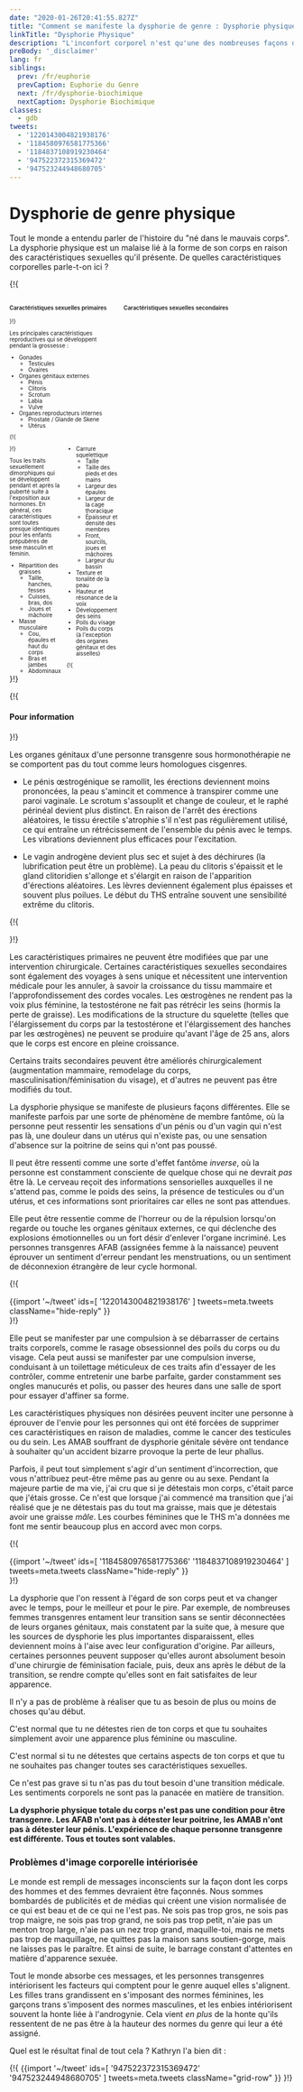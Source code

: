 ```yaml
---
date: "2020-01-26T20:41:55.827Z"
title: "Comment se manifeste la dysphorie de genre : Dysphorie physique"
linkTitle: "Dysphorie Physique"
description: "L'inconfort corporel n'est qu'une des nombreuses façons dont la dysphorie de genre se manifeste."
preBody: '_disclaimer'
lang: fr
siblings:
  prev: /fr/euphorie
  prevCaption: Euphorie du Genre
  next: /fr/dysphorie-biochimique
  nextCaption: Dysphorie Biochimique
classes:
  - gdb
tweets:
  - '1220143004821938176'
  - '1184580976581775366'
  - '1184837108919230464'
  - '947522372315369472'
  - '947523244948680705'
---
```


# Dysphorie de genre physique

Tout le monde a entendu parler de l'histoire du "né dans le mauvais corps". La dysphorie physique est un malaise lié à la forme de son corps en raison des caractéristiques sexuelles qu'il présente. De quelles caractéristiques corporelles parle-t-on ici ?

{!{
<style>

.fact-grid h4 { font-weight: 600;grid-row: 1; }

.fact-grid li {break-inside: avoid;}

@media (min-width: 500px) {
  .fact-grid {
    display: grid;
    grid-template-columns: 1fr 2fr;
    grid-template-rows: min-content 1fr;
    grid-column-gap: 1em;
    font-size: 0.7em;
  }

  .fact-grid .two-col { column-count: 2; }
}

</style>
<div class="fact-grid ">
  <h4>Caractéristiques sexuelles primaires</h4>
  <div>
}!}

Les principales caractéristiques reproductives qui se développent pendant la grossesse :

- Gonades
  - Testicules
  - Ovaires
- Organes génitaux externes
  - Pénis
  - Clitoris
  - Scrotum
  - Labia
  - Vulve
- Organes reproducteurs internes
  - Prostate / Glande de Skene
  - Utérus


{!{ </div>  <h4>Caractéristiques sexuelles secondaires</h4>
<div class="two-col"> }!}

Tous les traits sexuellement dimorphiques qui se développent pendant et après la puberté suite à l'exposition aux hormones. En général, ces caractéristiques sont toutes presque identiques pour les enfants prépubères de sexe masculin et féminin.

- Répartition des graisses
  - Taille, hanches, fesses
  - Cuisses, bras, dos
  - Joues et mâchoire
- Masse musculaire
  - Cou, épaules et haut du corps
  - Bras et jambes
  - Abdominaux
- Carrure squelettique
  - Taille
  - Taille des pieds et des mains
  - Largeur des épaules
  - Largeur de la cage thoracique
  - Épaisseur et densité des membres
  - Front, sourcils, joues et mâchoires
  - Largeur du bassin
- Texture et tonalité de la peau
- Hauteur et résonance de la voix
- Développement des seins
- Poils du visage
- Poils du corps (à l'exception des organes génitaux et des aisselles)


{!{ </div></div> }!}

{!{ <div class="gutter"><div class="card"><div class="card-body"><h4 class="card-title">Pour information</h4> }!}

Les organes génitaux d'une personne transgenre sous hormonothérapie ne se comportent pas du tout comme leurs homologues cisgenres.

- Le pénis œstrogénique se ramollit, les érections deviennent moins prononcées, la peau s'amincit et commence à transpirer comme une paroi vaginale. Le scrotum s'assouplit et change de couleur, et le raphé périnéal devient plus distinct. En raison de l'arrêt des érections aléatoires, le tissu érectile s'atrophie s'il n'est pas régulièrement utilisé, ce qui entraîne un rétrécissement de l'ensemble du pénis avec le temps. Les vibrations deviennent plus efficaces pour l'excitation.

- Le vagin androgène devient plus sec et sujet à des déchirures (la lubrification peut être un problème). La peau du clitoris s'épaissit et le gland clitoridien s'allonge et s'élargit en raison de l'apparition d'érections aléatoires. Les lèvres deviennent également plus épaisses et souvent plus poilues. Le début du THS entraîne souvent une sensibilité extrême du clitoris.

{!{ </div></div></div> }!}

Les caractéristiques primaires ne peuvent être modifiées que par une intervention chirurgicale. Certaines caractéristiques sexuelles secondaires sont également des voyages à sens unique et nécessitent une intervention médicale pour les annuler, à savoir la croissance du tissu mammaire et l'approfondissement des cordes vocales. Les œstrogènes ne rendent pas la voix plus féminine, la testostérone ne fait pas rétrécir les seins (hormis la perte de graisse). Les modifications de la structure du squelette (telles que l'élargissement du corps par la testostérone et l'élargissement des hanches par les œstrogènes) ne peuvent se produire qu'avant l'âge de 25 ans, alors que le corps est encore en pleine croissance.

Certains traits secondaires peuvent être améliorés chirurgicalement (augmentation mammaire, remodelage du corps, masculinisation/féminisation du visage), et d'autres ne peuvent pas être modifiés du tout.

La dysphorie physique se manifeste de plusieurs façons différentes. Elle se manifeste parfois par une sorte de phénomène de membre fantôme, où la personne peut ressentir les sensations d'un pénis ou d'un vagin qui n'est pas là, une douleur dans un utérus qui n'existe pas, ou une sensation d'absence sur la poitrine de seins qui n'ont pas poussé.

Il peut être ressenti comme une sorte d'effet fantôme *inverse*, où la personne est constamment consciente de quelque chose qui ne devrait *pas* être là. Le cerveau reçoit des informations sensorielles auxquelles il ne s'attend pas, comme le poids des seins, la présence de testicules ou d'un utérus, et ces informations sont prioritaires car elles ne sont pas attendues.

Elle peut être ressentie comme de l'horreur ou de la répulsion lorsqu'on regarde ou touche les organes génitaux externes, ce qui déclenche des explosions émotionnelles ou un fort désir d'enlever l'organe incriminé. Les personnes transgenres AFAB (assignées femme à la naissance) peuvent éprouver un sentiment d'erreur pendant les menstruations, ou un sentiment de déconnexion étrangère de leur cycle hormonal.

{!{ <div class="gutter">{{import '~/tweet' ids=[
  '1220143004821938176'
] tweets=meta.tweets className="hide-reply" }}</div> }!}

Elle peut se manifester par une compulsion à se débarrasser de certains traits corporels, comme le rasage obsessionnel des poils du corps ou du visage. Cela peut aussi se manifester par une compulsion inverse, conduisant à un toilettage méticuleux de ces traits afin d'essayer de les contrôler, comme entretenir une barbe parfaite, garder constamment ses ongles manucurés et polis, ou passer des heures dans une salle de sport pour essayer d'affiner sa forme.

Les caractéristiques physiques non désirées peuvent inciter une personne à éprouver de l'envie pour les personnes qui ont été forcées de supprimer ces caractéristiques en raison de maladies, comme le cancer des testicules ou du sein. Les AMAB souffrant de dysphorie génitale sévère ont tendance à souhaiter qu'un accident bizarre provoque la perte de leur phallus.

Parfois, il peut tout simplement s'agir d'un sentiment d'incorrection, que vous n'attribuez peut-être même pas au genre ou au sexe. Pendant la majeure partie de ma vie, j'ai cru que si je détestais mon corps, c'était parce que j'étais grosse. Ce n'est que lorsque j'ai commencé ma transition que j'ai réalisé que je ne détestais pas du tout ma graisse, mais que je détestais avoir une graisse *mâle*. Les courbes féminines que le THS m'a données me font me sentir beaucoup plus en accord avec mon corps.

{!{ <div class="gutter">{{import '~/tweet' ids=[
  '1184580976581775366'
  '1184837108919230464'
] tweets=meta.tweets className="hide-reply" }}</div> }!}

La dysphorie que l'on ressent à l'égard de son corps peut et va changer avec le temps, pour le meilleur et pour le pire. Par exemple, de nombreuses femmes transgenres entament leur transition sans se sentir déconnectées de leurs organes génitaux, mais constatent par la suite que, à mesure que les sources de dysphorie les plus importantes disparaissent, elles deviennent moins à l'aise avec leur configuration d'origine. Par ailleurs, certaines personnes peuvent supposer qu'elles auront absolument besoin d'une chirurgie de féminisation faciale, puis, deux ans après le début de la transition, se rendre compte qu'elles sont en fait satisfaites de leur apparence.

Il n'y a pas de problème à réaliser que tu as besoin de plus ou moins de choses qu'au début.

C'est normal que tu ne détestes rien de ton corps et que tu souhaites simplement avoir une apparence plus féminine ou masculine.

C'est normal si tu ne détestes que certains aspects de ton corps et que tu ne souhaites pas changer toutes ses caractéristiques sexuelles.

Ce n'est pas grave si tu n'as pas du tout besoin d'une transition médicale. Les sentiments corporels ne sont pas la panacée en matière de transition.

**La dysphorie physique totale du corps n'est pas une condition pour être transgenre. Les AFAB n'ont pas à détester leur poitrine, les AMAB n'ont pas à détester leur pénis. L'expérience de chaque personne transgenre est différente. Tous et toutes sont valables.**

### Problèmes d'image corporelle intériorisée

Le monde est rempli de messages inconscients sur la façon dont les corps des hommes et des femmes devraient être façonnés. Nous sommes bombardés de publicités et de médias qui créent une vision normalisée de ce qui est beau et de ce qui ne l'est pas. Ne sois pas trop gros, ne sois pas trop maigre, ne sois pas trop grand, ne sois pas trop petit, n'aie pas un menton trop large, n'aie pas un nez trop grand, maquille-toi, mais ne mets pas trop de maquillage, ne quittes pas la maison sans soutien-gorge, mais ne laisses pas le paraître. Et ainsi de suite, le barrage constant d'attentes en matière d'apparence sexuée.

Tout le monde absorbe ces messages, et les personnes transgenres intériorisent les facteurs qui comptent pour le genre auquel elles s'alignent. Les filles trans grandissent en s'imposant des normes féminines, les garçons trans s'imposent des normes masculines, et les enbies intériorisent souvent la honte liée à l'androgynie. Cela vient *en plus* de la honte qu'ils ressentent de ne pas être à la hauteur des normes du genre qui leur a été assigné.

Quel est le résultat final de tout cela ? Kathryn l'a bien dit :

{!{ {{import '~/tweet' ids=[
  '947522372315369472'
  '947523244948680705'
] tweets=meta.tweets className="grid-row" }} }!}
